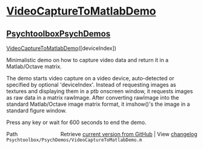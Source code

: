 # [VideoCaptureToMatlabDemo](VideoCaptureToMatlabDemo)
## [Psychtoolbox](Psychtoolbox)[PsychDemos](PsychDemos)

[VideoCaptureToMatlabDemo](VideoCaptureToMatlabDemo)([deviceIndex])  
  
Minimalistic demo on how to capture video data and return it in a  
Matlab/Octave matrix.  
  
The demo starts video capture on a video device, auto-detected or  
specified by optional 'deviceIndex'. Instead of requesting images as  
textures and displaying them in a ptb onscreen window, it requests images  
as raw data in a matrix rawImage. After converting rawImage into the  
standard Matlab/Octave image matrix format, it imshow()'s the image in a  
standard figure window.  
  
Press any key or wait for 600 seconds to end the demo.  
  




<div class="code_header" style="text-align:right;">
  <span style="float:left;">Path&nbsp;&nbsp;</span> <span class="counter">Retrieve <a href=
  "https://raw.github.com/Psychtoolbox-3/Psychtoolbox-3/beta/Psychtoolbox/PsychDemos/VideoCaptureToMatlabDemo.m">current version from GitHub</a> | View <a href=
  "https://github.com/Psychtoolbox-3/Psychtoolbox-3/commits/beta/Psychtoolbox/PsychDemos/VideoCaptureToMatlabDemo.m">changelog</a></span>
</div>
<div class="code">
  <code>Psychtoolbox/PsychDemos/VideoCaptureToMatlabDemo.m</code>
</div>

